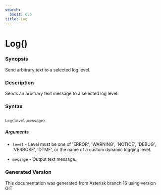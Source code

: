 ```yaml
---
search:
  boost: 0.5
title: Log
---
```


# Log()

### Synopsis

Send arbitrary text to a selected log level.

### Description

Sends an arbitrary text message to a selected log level.<br>


### Syntax


```

Log(level,message)
```
##### Arguments


* `level` - Level must be one of 'ERROR', 'WARNING', 'NOTICE', 'DEBUG', 'VERBOSE', 'DTMF', or the name of a custom dynamic logging level.<br>

* `message` - Output text message.<br>


### Generated Version

This documentation was generated from Asterisk branch 16 using version GIT 